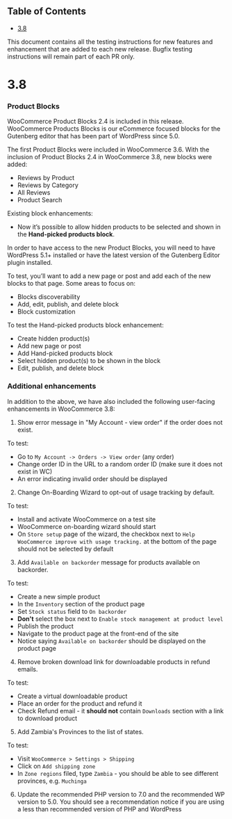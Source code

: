 <!-- START doctoc generated TOC please keep comment here to allow auto update -->
<!-- DON'T EDIT THIS SECTION, INSTEAD RE-RUN doctoc TO UPDATE -->
## Table of Contents

- [3.8](#38)

<!-- END doctoc generated TOC please keep comment here to allow auto update -->

This document contains all the testing instructions for new features and enhancement that are added to each new release. Bugfix testing instructions will remain part of each PR only.

# 3.8

### Product Blocks

WooCommerce Product Blocks 2.4 is included in this release. WooCommerce Products Blocks is our eCommerce focused blocks for the Gutenberg editor that has been part of WordPress since 5.0.

The first Product Blocks were included in WooCommerce 3.6. With the inclusion of Product Blocks 2.4 in WooCommerce 3.8, new blocks were added:

- Reviews by Product
- Reviews by Category
- All Reviews
- Product Search

Existing block enhancements:

- Now it’s possible to allow hidden products to be selected and shown in the **Hand-picked products block**.

In order to have access to the new Product Blocks, you will need to have WordPress 5.1+ installed or have the latest version of the Gutenberg Editor plugin installed.

To test, you’ll want to add a new page or post and add each of the new blocks to that page. Some areas to focus on:

- Blocks discoverability
- Add, edit, publish, and delete block
- Block customization

To test the Hand-picked products block enhancement:

- Create hidden product(s)
- Add new page or post
- Add Hand-picked products block
- Select hidden product(s) to be shown in the block
- Edit, publish, and delete block

### Additional enhancements

In addition to the above, we have also included the following user-facing enhancements in WooCommerce 3.8:

1) Show error message in "My Account - view order" if the order does not exist.

To test:

- Go to `My Account -> Orders -> View order` (any order)
- Change order ID in the URL to a random order ID (make sure it does not exist in WC)
- An error indicating invalid order should be displayed

2) Change On-Boarding Wizard to opt-out of usage tracking by default.

To test:

- Install and activate WooCommerce on a test site
- WooCommerce on-boarding wizard should start
- On `Store setup` page of the wizard, the checkbox next to `Help WooCommerce improve with usage tracking.` at the bottom of the page should not be selected by default

3) Add `Available on backorder` message for products available on backorder.

To test:

- Create a new simple product 
- In the `Inventory` section of the product page
- Set `Stock status` field to `On backorder`
- **Don't** select the box next to `Enable stock management at product level`
- Publish the product
- Navigate to the product page at the front-end of the site
- Notice saying `Available on backorder` should be displayed on the product page

4) Remove broken download link for downloadable products in refund emails.

To test:

- Create a virtual downloadable product
- Place an order for the product and refund it 
- Check Refund email - it **should not** contain `Downloads` section with a link to download product

5) Add Zambia's Provinces to the list of states.

To test:

- Visit `WooCommerce > Settings > Shipping`
- Click on `Add shipping zone`
- In `Zone regions` filed, type `Zambia` - you should be able to see different provinces, e.g. `Muchinga`

6) Update the recommended PHP version to 7.0 and the recommended WP version to 5.0. You should see a recommendation notice if you are using a less than recommended version of PHP and WordPress